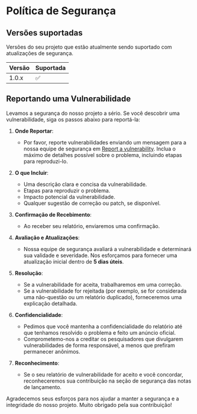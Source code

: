 # Política de Segurança

## Versões suportadas

Versões do seu projeto que estão atualmente sendo suportado com atualizações de segurança.

| Versão | Suportada          |
| ------ | ------------------ |
| 1.0.x  | :white_check_mark: |
<!--
| 5.0.x   | :x:                |
| 4.0.x   | :white_check_mark: |
| < 4.0   | :x:                |
-->

## Reportando uma Vulnerabilidade

Levamos a segurança do nosso projeto a sério. Se você descobrir uma vulnerabilidade, siga os passos abaixo para reportá-la:

1. **Onde Reportar**:  
   - Por favor, reporte vulnerabilidades enviando um mensagem para a nossa equipe de segurança em [Report a vulnerability](https://github.com/marcelo-lourenco/cnab/security/advisories/new). Inclua o máximo de detalhes possível sobre o problema, incluindo etapas para reproduzi-lo.

2. **O que Incluir**:
   - Uma descrição clara e concisa da vulnerabilidade.
   - Etapas para reproduzir o problema.
   - Impacto potencial da vulnerabilidade.
   - Qualquer sugestão de correção ou patch, se disponível.

3. **Confirmação de Recebimento**:
   - Ao receber seu relatório, enviaremos uma confirmação.

4. **Avaliação e Atualizações**:
   - Nossa equipe de segurança avaliará a vulnerabilidade e determinará sua validade e severidade. Nos esforçamos para fornecer uma atualização inicial dentro de **5 dias úteis**.

5. **Resolução**:
   - Se a vulnerabilidade for aceita, trabalharemos em uma correção.
   - Se a vulnerabilidade for rejeitada (por exemplo, se for considerada uma não-questão ou um relatório duplicado), forneceremos uma explicação detalhada.

6. **Confidencialidade**:
   - Pedimos que você mantenha a confidencialidade do relatório até que tenhamos resolvido o problema e feito um anúncio oficial.
   - Comprometemo-nos a creditar os pesquisadores que divulgarem vulnerabilidades de forma responsável, a menos que prefiram permanecer anônimos.

7. **Reconhecimento**:
   - Se o seu relatório de vulnerabilidade for aceito e você concordar, reconheceremos sua contribuição na seção de segurança das notas de lançamento.

Agradecemos seus esforços para nos ajudar a manter a segurança e a integridade do nosso projeto. Muito obrigado pela sua contribuição!

